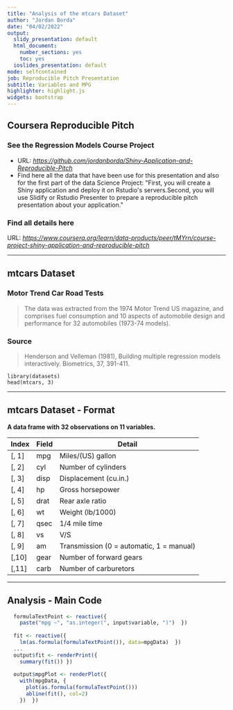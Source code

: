 ```yaml
---
title: "Analysis of the mtcars Dataset"
author: "Jordan Borda"
date: "04/02/2022"
output:
  slidy_presentation: default
  html_document:
    number_sections: yes
    toc: yes
  ioslides_presentation: default
mode: selfcontained
job: Reproducible Pitch Presentation
subtitle: Variables and MPG
highlighter: highlight.js
widgets: bootstrap
---
```


## Coursera Reproducible Pitch

### See the Regression Models Course Project  

- URL: *https://github.com/jordanborda/Shiny-Application-and-Reproducible-Pitch*
- Find here all the data that have been use for this presentation and also for the first part of the data Science Project: "First, you will create a Shiny application and deploy it on Rstudio's servers.Second, you will use Slidify or Rstudio Presenter to prepare a reproducible pitch presentation about your application."

### Find all details here
URL: *https://www.coursera.org/learn/data-products/peer/tMYrn/course-project-shiny-application-and-reproducible-pitch*

---

## mtcars Dataset

### Motor Trend Car Road Tests

> The data was extracted from the 1974 Motor Trend US magazine, and comprises fuel consumption and 10 aspects of automobile design and performance for 32 automobiles (1973-74 models).
### Source
> Henderson and Velleman (1981), Building multiple regression models interactively. Biometrics, 37, 391-411.
```{r}
library(datasets)
head(mtcars, 3)
```
---

## mtcars Dataset - Format

**A data frame with 32 observations on 11 variables.**

| Index | Field | Detail |
------- | ----- | ------ |
| [, 1] | mpg | Miles/(US) gallon |
| [, 2]  | cyl | Number of cylinders |
| [, 3]	| disp | Displacement (cu.in.) |
| [, 4]	| hp | Gross horsepower |
| [, 5]	| drat | Rear axle ratio |
| [, 6]	| wt | Weight (lb/1000) |
| [, 7]	| qsec | 1/4 mile time |
| [, 8]	| vs | V/S |
| [, 9]	| am | Transmission (0 = automatic, 1 = manual) |
| [,10]	| gear | Number of forward gears |
| [,11]	| carb | Number of carburetors |

---

## Analysis - Main Code

```r
  formulaTextPoint <- reactive({
    paste("mpg ~", "as.integer(", input$variable, ")")  })
  
  fit <- reactive({
    lm(as.formula(formulaTextPoint()), data=mpgData)  })
  ...
  output$fit <- renderPrint({
    summary(fit()) })
  
  output$mpgPlot <- renderPlot({
    with(mpgData, {
      plot(as.formula(formulaTextPoint()))
      abline(fit(), col=2)
    })  })
```
